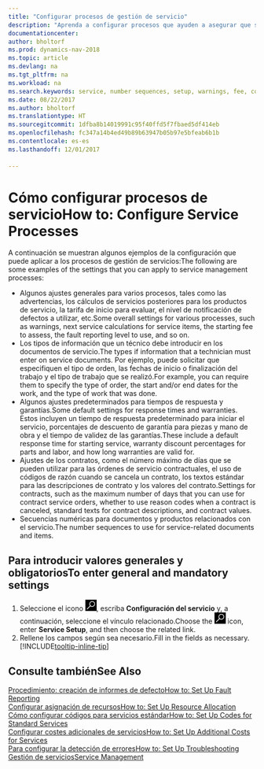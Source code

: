```yaml
---
title: "Configurar procesos de gestión de servicio"
description: "Aprenda a configurar procesos que ayuden a asegurar que sus clientes estén completamente satisfechos con su atención al cliente."
documentationcenter: 
author: bholtorf
ms.prod: dynamics-nav-2018
ms.topic: article
ms.devlang: na
ms.tgt_pltfrm: na
ms.workload: na
ms.search.keywords: service, number sequences, setup, warnings, fee, contracts, warranties
ms.date: 08/22/2017
ms.author: bholtorf
ms.translationtype: HT
ms.sourcegitcommit: 1dfba8b14019991c95f40ffd5f7fbaed5df414eb
ms.openlocfilehash: fc347a14b4ed49b89b63947b05b97e5bfeab6b1b
ms.contentlocale: es-es
ms.lasthandoff: 12/01/2017

---
```

# <a name="how-to-configure-service-processes"></a><span data-ttu-id="a8471-103">Cómo configurar procesos de servicio</span><span class="sxs-lookup"><span data-stu-id="a8471-103">How to: Configure Service Processes</span></span>
<span data-ttu-id="a8471-104">A continuación se muestran algunos ejemplos de la configuración que puede aplicar a los procesos de gestión de servicios:</span><span class="sxs-lookup"><span data-stu-id="a8471-104">The following are some examples of the settings that you can apply to service management processes:</span></span>  
  
* <span data-ttu-id="a8471-105">Algunos ajustes generales para varios procesos, tales como las advertencias, los cálculos de servicios posteriores para los productos de servicio, la tarifa de inicio para evaluar, el nivel de notificación de defectos a utilizar, etc.</span><span class="sxs-lookup"><span data-stu-id="a8471-105">Some overall settings for various processes, such as warnings, next service calculations for service items, the starting fee to assess, the fault reporting level to use, and so on.</span></span>  
* <span data-ttu-id="a8471-106">Los tipos de información que un técnico debe introducir en los documentos de servicio.</span><span class="sxs-lookup"><span data-stu-id="a8471-106">The types if information that a technician must enter on service documents.</span></span> <span data-ttu-id="a8471-107">Por ejemplo, puede solicitar que especifiquen el tipo de orden, las fechas de inicio o finalización del trabajo y el tipo de trabajo que se realizó.</span><span class="sxs-lookup"><span data-stu-id="a8471-107">For example, you can require them to specify the type of order, the start and/or end dates for the work, and the type of work that was done.</span></span>  
* <span data-ttu-id="a8471-108">Algunos ajustes predeterminados para tiempos de respuesta y garantías.</span><span class="sxs-lookup"><span data-stu-id="a8471-108">Some default settings for response times and warranties.</span></span> <span data-ttu-id="a8471-109">Estos incluyen un tiempo de respuesta predeterminado para iniciar el servicio, porcentajes de descuento de garantía para piezas y mano de obra y el tiempo de validez de las garantías.</span><span class="sxs-lookup"><span data-stu-id="a8471-109">These include a default response time for starting service, warranty discount percentages for parts and labor, and how long warranties are valid for.</span></span>  
* <span data-ttu-id="a8471-110">Ajustes de los contratos, como el número máximo de días que se pueden utilizar para las órdenes de servicio contractuales, el uso de códigos de razón cuando se cancela un contrato, los textos estándar para las descripciones de contrato y los valores del contrato.</span><span class="sxs-lookup"><span data-stu-id="a8471-110">Settings for contracts, such as the maximum number of days that you can use for contract service orders, whether to use reason codes when a contract is canceled, standard texts for contract descriptions, and contract values.</span></span>  
* <span data-ttu-id="a8471-111">Secuencias numéricas para documentos y productos relacionados con el servicio.</span><span class="sxs-lookup"><span data-stu-id="a8471-111">The number sequences to use for service-related documents and items.</span></span>  

## <a name="to-enter-general-and-mandatory-settings"></a><span data-ttu-id="a8471-112">Para introducir valores generales y obligatorios</span><span class="sxs-lookup"><span data-stu-id="a8471-112">To enter general and mandatory settings</span></span>
1. <span data-ttu-id="a8471-113">Seleccione el icono ![Buscar página o informe](media/ui-search/search_small.png "icono Buscar página o informe"), escriba **Configuración del servicio** y, a continuación, seleccione el vínculo relacionado.</span><span class="sxs-lookup"><span data-stu-id="a8471-113">Choose the ![Search for Page or Report](media/ui-search/search_small.png "Search for Page or Report icon") icon, enter **Service Setup**, and then choose the related link.</span></span>
2. <span data-ttu-id="a8471-114">Rellene los campos según sea necesario.</span><span class="sxs-lookup"><span data-stu-id="a8471-114">Fill in the fields as necessary.</span></span> [!INCLUDE[tooltip-inline-tip](includes/tooltip-inline-tip_md.md)]  

## <a name="see-also"></a><span data-ttu-id="a8471-115">Consulte también</span><span class="sxs-lookup"><span data-stu-id="a8471-115">See Also</span></span>  
[<span data-ttu-id="a8471-116">Procedimiento: creación de informes de defecto</span><span class="sxs-lookup"><span data-stu-id="a8471-116">How to: Set Up Fault Reporting</span></span>](service-how-setup-fault-reporting.md)  
[<span data-ttu-id="a8471-117">Configurar asignación de recursos</span><span class="sxs-lookup"><span data-stu-id="a8471-117">How to: Set Up Resource Allocation</span></span>](service-how-setup-resource-allocation.md)  
[<span data-ttu-id="a8471-118">Cómo configurar códigos para servicios estándar</span><span class="sxs-lookup"><span data-stu-id="a8471-118">How to: Set Up Codes for Standard Services</span></span>](service-how-setup-service-coding.md)  
[<span data-ttu-id="a8471-119">Configurar costes adicionales de servicios</span><span class="sxs-lookup"><span data-stu-id="a8471-119">How to: Set Up Additional Costs for Services</span></span>](service-how-setup-service-costs-pricing.md)  
[<span data-ttu-id="a8471-120">Para configurar la detección de errores</span><span class="sxs-lookup"><span data-stu-id="a8471-120">How to: Set Up Troubleshooting</span></span>](service-how-setup-troubleshooting.md)  
[<span data-ttu-id="a8471-121">Gestión de servicios</span><span class="sxs-lookup"><span data-stu-id="a8471-121">Service Management</span></span>](service-service.md)  

